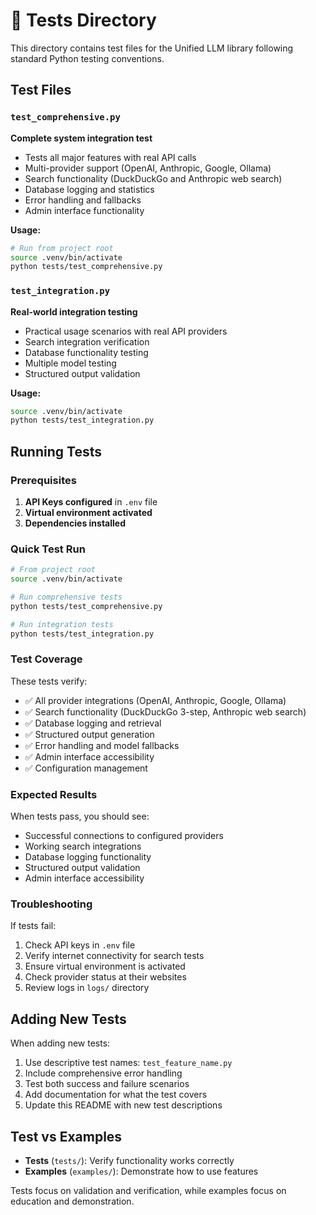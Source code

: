 # 🧪 Tests Directory

This directory contains test files for the Unified LLM library following standard Python testing conventions.

## Test Files

### `test_comprehensive.py`
**Complete system integration test**
- Tests all major features with real API calls
- Multi-provider support (OpenAI, Anthropic, Google, Ollama)
- Search functionality (DuckDuckGo and Anthropic web search)
- Database logging and statistics
- Error handling and fallbacks
- Admin interface functionality

**Usage:**
```bash
# Run from project root
source .venv/bin/activate
python tests/test_comprehensive.py
```

### `test_integration.py`
**Real-world integration testing**
- Practical usage scenarios with real API providers
- Search integration verification
- Database functionality testing
- Multiple model testing
- Structured output validation

**Usage:**
```bash
source .venv/bin/activate
python tests/test_integration.py
```

## Running Tests

### Prerequisites
1. **API Keys configured** in `.env` file
2. **Virtual environment activated**
3. **Dependencies installed**

### Quick Test Run
```bash
# From project root
source .venv/bin/activate

# Run comprehensive tests
python tests/test_comprehensive.py

# Run integration tests
python tests/test_integration.py
```

### Test Coverage
These tests verify:
- ✅ All provider integrations (OpenAI, Anthropic, Google, Ollama)
- ✅ Search functionality (DuckDuckGo 3-step, Anthropic web search)
- ✅ Database logging and retrieval
- ✅ Structured output generation
- ✅ Error handling and model fallbacks
- ✅ Admin interface accessibility
- ✅ Configuration management

### Expected Results
When tests pass, you should see:
- Successful connections to configured providers
- Working search integrations
- Database logging functionality
- Structured output validation
- Admin interface accessibility

### Troubleshooting
If tests fail:
1. Check API keys in `.env` file
2. Verify internet connectivity for search tests
3. Ensure virtual environment is activated
4. Check provider status at their websites
5. Review logs in `logs/` directory

## Adding New Tests

When adding new tests:
1. Use descriptive test names: `test_feature_name.py`
2. Include comprehensive error handling
3. Test both success and failure scenarios
4. Add documentation for what the test covers
5. Update this README with new test descriptions

## Test vs Examples

- **Tests** (`tests/`): Verify functionality works correctly
- **Examples** (`examples/`): Demonstrate how to use features

Tests focus on validation and verification, while examples focus on education and demonstration. 
